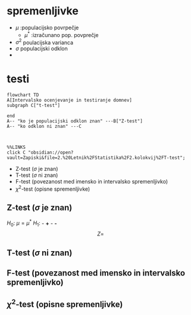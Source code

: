 # spremenljivke
- $\mu$ :populacijsko povrpečje
	- $\mu^*$ :izračunano pop. povprečje
-  $\sigma^2$ poulacijska varianca
- $\sigma$ populacijski odklon
- 

# testi
```mermaid
flowchart TD
A[Intervalsko ocenjevanje in testiranje domnev]
subgraph C["t-test"]

end
A-- "ko je populacijski odklon znan" ---B["Z-test"]
A-- "ko odklon ni znan" ---C



%%LINKS
click C "obsidian://open?vault=Zapiski&file=2.%20Letnik%2FStatistika%2F2.kolokvij%2FT-test";

```
- Z-test ($\sigma$ je znan)
- T-test ($\sigma$ ni znan)
- F-test (povezanost med imensko in intervalsko spremenljivko)
- $\chi^2$-test (opisne spremenljivke)

## Z-test ($\sigma$ je znan)
$H_{0}:$ $\mu=\mu^{*}$
$H_{1}:$
	- **+**
	- **-**
$$Z=$$

##  T-test ($\sigma$ ni znan)
## F-test (povezanost med imensko in intervalsko spremenljivko)
## $\chi^2$-test (opisne spremenljivke)
